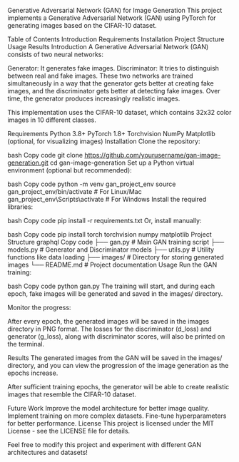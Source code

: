 Generative Adversarial Network (GAN) for Image Generation
This project implements a Generative Adversarial Network (GAN) using PyTorch for generating images based on the CIFAR-10 dataset.

Table of Contents
Introduction
Requirements
Installation
Project Structure
Usage
Results
Introduction
A Generative Adversarial Network (GAN) consists of two neural networks:

Generator: It generates fake images.
Discriminator: It tries to distinguish between real and fake images.
These two networks are trained simultaneously in a way that the generator gets better at creating fake images, and the discriminator gets better at detecting fake images. Over time, the generator produces increasingly realistic images.

This implementation uses the CIFAR-10 dataset, which contains 32x32 color images in 10 different classes.

Requirements
Python 3.8+
PyTorch 1.8+
Torchvision
NumPy
Matplotlib (optional, for visualizing images)
Installation
Clone the repository:

bash
Copy code
git clone https://github.com/yourusername/gan-image-generation.git
cd gan-image-generation
Set up a Python virtual environment (optional but recommended):

bash
Copy code
python -m venv gan_project_env
source gan_project_env/bin/activate     # For Linux/Mac
gan_project_env\Scripts\activate        # For Windows
Install the required libraries:

bash
Copy code
pip install -r requirements.txt
Or, install manually:

bash
Copy code
pip install torch torchvision numpy matplotlib
Project Structure
graphql
Copy code
├── gan.py               # Main GAN training script
├── models.py            # Generator and Discriminator models
├── utils.py             # Utility functions like data loading
├── images/              # Directory for storing generated images
└── README.md            # Project documentation
Usage
Run the GAN training:

bash
Copy code
python gan.py
The training will start, and during each epoch, fake images will be generated and saved in the images/ directory.

Monitor the progress:

After every epoch, the generated images will be saved in the images directory in PNG format. The losses for the discriminator (d_loss) and generator (g_loss), along with discriminator scores, will also be printed on the terminal.

Results
The generated images from the GAN will be saved in the images/ directory, and you can view the progression of the image generation as the epochs increase.

After sufficient training epochs, the generator will be able to create realistic images that resemble the CIFAR-10 dataset.

Future Work
Improve the model architecture for better image quality.
Implement training on more complex datasets.
Fine-tune hyperparameters for better performance.
License
This project is licensed under the MIT License - see the LICENSE file for details.

Feel free to modify this project and experiment with different GAN architectures and datasets!

